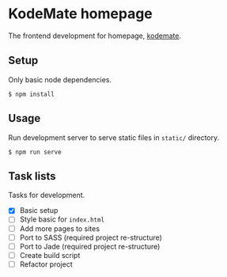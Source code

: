 # KodeMate homepage

The frontend development for homepage, [kodemate](http://kodemate.com).

## Setup

Only basic node dependencies.

```
$ npm install
```

## Usage

Run development server to serve static files in `static/` directory.

```
$ npm run serve
```

## Task lists

Tasks for development.

- [X] Basic setup
- [ ] Style basic for `index.html`
- [ ] Add more pages to sites
- [ ] Port to SASS (required project re-structure)
- [ ] Port to Jade (required project re-structure)
- [ ] Create build script
- [ ] Refactor project
